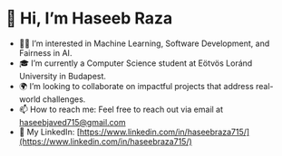 # 👋 Hi, I’m Haseeb Raza

- 👨‍💻 I’m interested in Machine Learning, Software Development, and Fairness in AI.
- 🎓 I’m currently a Computer Science student at Eötvös Loránd University in Budapest.
- 🌍 I’m looking to collaborate on impactful projects that address real-world challenges.
- 📫 How to reach me: Feel free to reach out via email at [haseebjaved715@gmail.com](mailto:haseebraza@example.com)
- 💼 My LinkedIn: [https://www.linkedin.com/in/haseebraza715/](https://www.linkedin.com/in/haseebraza715/)

